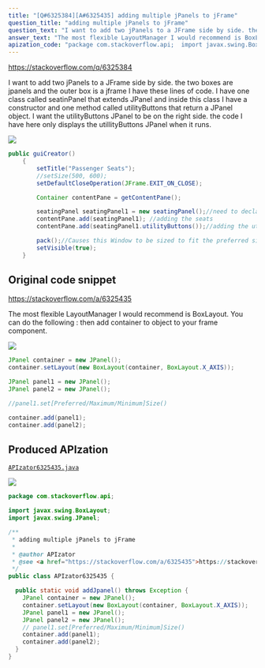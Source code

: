 ```yaml
---
title: "[Q#6325384][A#6325435] adding multiple jPanels to jFrame"
question_title: "adding multiple jPanels to jFrame"
question_text: "I want to add two jPanels to a JFrame side by side. the two boxes are jpanels and the outer box is a jframe I have these lines of code. I have one class called seatinPanel that extends JPanel and inside this class I have a constructor and one method called utilityButtons that return a JPanel object. I want the utilityButtons JPanel to be on the right side. the code I have here only displays the utillityButtons JPanel when it runs."
answer_text: "The most flexible LayoutManager I would recommend is BoxLayout. You can do the following : then add container to object to your frame component."
apization_code: "package com.stackoverflow.api;  import javax.swing.BoxLayout; import javax.swing.JPanel;  /**  * adding multiple jPanels to jFrame  *  * @author APIzator  * @see <a href=\"https://stackoverflow.com/a/6325435\">https://stackoverflow.com/a/6325435</a>  */ public class APIzator6325435 {    public static void addJpanel() throws Exception {     JPanel container = new JPanel();     container.setLayout(new BoxLayout(container, BoxLayout.X_AXIS));     JPanel panel1 = new JPanel();     JPanel panel2 = new JPanel();     // panel1.set[Preferred/Maximum/Minimum]Size()     container.add(panel1);     container.add(panel2);   } }"
---
```


https://stackoverflow.com/q/6325384

I want to add two jPanels to a JFrame side by side. the two boxes are jpanels and the outer box is a jframe
I have these lines of code. I have one class called seatinPanel that extends JPanel and inside this class I have a constructor and one method called utilityButtons that return a JPanel object. I want the utilityButtons JPanel to be on the right side. the code I have here only displays the utillityButtons JPanel when it runs.


<div class="code-logo"><img src="/stackoverflow.png" /></div>

```java
public guiCreator()
    {
        setTitle("Passenger Seats");
        //setSize(500, 600);
        setDefaultCloseOperation(JFrame.EXIT_ON_CLOSE);

        Container contentPane = getContentPane();

        seatingPanel seatingPanel1 = new seatingPanel();//need to declare it here separately so we can add the utilityButtons
        contentPane.add(seatingPanel1); //adding the seats
        contentPane.add(seatingPanel1.utilityButtons());//adding the utility buttons

        pack();//Causes this Window to be sized to fit the preferred size and layouts of its subcomponents
        setVisible(true);  
    }
```


## Original code snippet

https://stackoverflow.com/a/6325435

The most flexible LayoutManager I would recommend is BoxLayout.
You can do the following :
then add container to object to your frame component.

<div class="code-logo"><img src="/stackoverflow.png" /></div>

```java
JPanel container = new JPanel();
container.setLayout(new BoxLayout(container, BoxLayout.X_AXIS));

JPanel panel1 = new JPanel();
JPanel panel2 = new JPanel();

//panel1.set[Preferred/Maximum/Minimum]Size()

container.add(panel1);
container.add(panel2);
```

## Produced APIzation

[`APIzator6325435.java`](https://github.com/pasqualesalza/apization-temp/raw/main/data/search/APIzator6325435.java)

<div class="code-logo"><img src="/apizator.png" /></div>

```java
package com.stackoverflow.api;

import javax.swing.BoxLayout;
import javax.swing.JPanel;

/**
 * adding multiple jPanels to jFrame
 *
 * @author APIzator
 * @see <a href="https://stackoverflow.com/a/6325435">https://stackoverflow.com/a/6325435</a>
 */
public class APIzator6325435 {

  public static void addJpanel() throws Exception {
    JPanel container = new JPanel();
    container.setLayout(new BoxLayout(container, BoxLayout.X_AXIS));
    JPanel panel1 = new JPanel();
    JPanel panel2 = new JPanel();
    // panel1.set[Preferred/Maximum/Minimum]Size()
    container.add(panel1);
    container.add(panel2);
  }
}

```